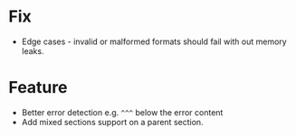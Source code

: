 # Fix

- Edge cases - invalid or malformed formats should fail with out memory leaks.

# Feature

- Better error detection e.g. `^^^` below the error content
- Add mixed sections support on a parent section.
